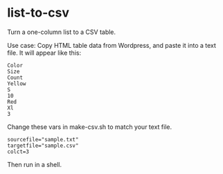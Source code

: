 # list-to-csv
Turn a one-column list to a CSV table.

Use case: Copy HTML table data from Wordpress, and paste it into a text file. It will appear like this:
```
Color
Size
Count
Yellow
S
10
Red
Xl
3
```

Change these vars in make-csv.sh to match your text file.
```
sourcefile="sample.txt"
targetfile="sample.csv"
colct=3
```

Then run in a shell.

